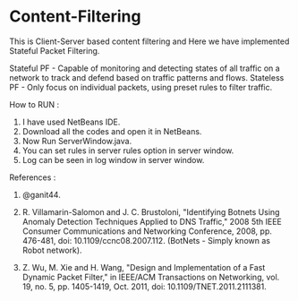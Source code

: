 # Content-Filtering

This is Client-Server based content filtering and Here we have implemented Stateful Packet Filtering.

Stateful PF - Capable of monitoring and detecting states of all traffic on a network to track and defend based on traffic patterns and flows.
Stateless PF - Only focus on individual packets, using preset rules to filter traffic.

How to RUN :

1) I have used NetBeans IDE.
2) Download all the codes and open it in NetBeans.
3) Now Run ServerWindow.java.
4) You can set rules in server rules option in server window.
5) Log can be seen in log window in server window.

References : 

1) @ganit44.

2) R. Villamarin-Salomon and J. C. Brustoloni, "Identifying Botnets Using Anomaly Detection Techniques Applied to DNS Traffic," 2008 5th IEEE Consumer Communications and Networking Conference, 2008, pp. 476-481, doi: 10.1109/ccnc08.2007.112.
(BotNets - Simply known as Robot network).

3) Z. Wu, M. Xie and H. Wang, "Design and Implementation of a Fast Dynamic Packet Filter," in IEEE/ACM Transactions on Networking, vol. 19, no. 5, pp. 1405-1419, Oct. 2011, doi: 10.1109/TNET.2011.2111381.
